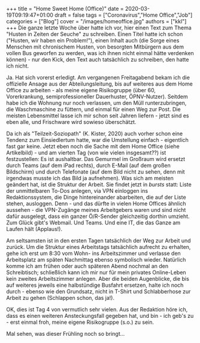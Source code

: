 +++
title = "Home Sweet Home (Office)"
date = 2020-03-19T09:19:47+01:00
draft = false
tags = ["Coronavirus","Home Office","Job"]
categories = ["Blog"]
cover = "/images/homeoffice.jpg"
authors = ["kkl"]
+++
Die ganze letzte Woche über hatte ich vor, hier einen Text zum Thema "Husten in Zeiten der Seuche" zu schreiben. Einen Titel hatte ich schon ("Husten, wir haben ein Problem!"), einen Inhalt auch (die Sorge eines Menschen mit chronischem Husten, von besorgten Mitbürgern aus dem vollen Bus geworfen zu werden, was ich ihnen nicht einmal hätte verdenken können) - nur den Kick, den Text auch tatsächlich zu schreiben, den hatte ich nicht.

Ja. Hat sich vorerst erledigt. Am vergangenen Freitagabend bekam ich die offizielle Ansage aus der Abteilungsleitung, bis auf weiteres aus dem Home Office zu arbeiten - als meine eigene Risikogruppe (über 60, Vorerkrankung, semiprofessioneller Dauerhuster, ÖPNV-Nutzer). Seitdem habe ich die Wohnung nur noch verlassen, um den Müll runterzubringen, die Waschmaschine zu füttern, und einmal für einen Weg zur Post. Die meisten Lebensmittel lasse ich mir schon seit Jahren liefern - jetzt sind es eben alle, und Frischware wird sowieso überschätzt.

Da ich als "Teilzeit-Soziopath" (K. Kister, 2020) auch vorher schon eine Tendenz zum Einsiedlertum hatte, war die Umstellung einfach - eigentlich fast gar keine. Jetzt eben noch die Sache mit dem Home Office (siehe Artikelbild) - und am vierten Tag (von wie vielen insgesamt??) ist festzustellen: Es ist aushaltbar. Das Gemurmel im Großraum wird ersetzt durch Teams (auf dem iPad rechts), durch E-Mail (auf dem großen Bildschirm) und durch Telefonate (auf dem Bild nicht zu sehen, denn mit irgendwas musste ich das Bild ja aufnehmen). Was sich am meisten geändert hat, ist die Struktur der Arbeit. Sie findet jetzt in *bursts* statt: Liste der unmittelbaren To-Dos anlegen, via VPN einloggen ins Redaktionssystem, die Dinge hintereinander abarbeiten, die auf der Liste stehen, ausloggen. Denn - und das dürfte in vielen Home Offices ähnlich aussehen - die VPN-Zugänge meines Arbeitgebers waren und sind nicht dafür ausgelegt, dass ein ganzer Ö/R-Sender gleichzeitig dorthin umzieht. Zum Glück gibt's Webmail. Und Teams. Und eine IT, die das Ganze am Laufen hält (Applaus!).

Am seltsamsten ist in den ersten Tagen tatsächlich der Weg zur Arbeit und zurück. Um die Struktur eines Arbeitstags tatsächlich aufrecht zu erhalten, gehe ich erst um 8:30 vom Wohn- ins Arbeitszimmer und verlasse den Arbeitsplatz am späten Nachmittag ebenso symbolisch wieder. Natürlich komme ich am frühen oder auch späteren Abend nochmal an den Schreibtisch; schließlich kann ich mir nur für mein privates Online-Leben kein zweites Arbeitszimmer anlegen. Aber die beiden Augenblicke, die bis auf weiteres jeweils eine halbstündige Busfahrt ersetzen, halte ich noch durch - ebenso wie den Grundsatz, nicht in T-Shirt und Schlabberhose zur Arbeit zu gehen (Schlappen schon, das ja!).

OK, dies ist Tag 4 von vermutlich sehr vielen. Aus der Redaktion höre ich, dass es einen weiteren Ansteckungsfall gegeben hat, und bin - ich geb's zu - erst einmal froh, meine eigene Risikogruppe (s.o.) zu sein.

Mal sehen, was dieser Frühling noch so bringt...
